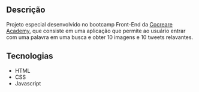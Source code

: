 ## Descrição
Projeto especial desenvolvido no bootcamp Front-End da [Cocreare Academy](https://cocreare.com.br/academy-copy.html/), que consiste em uma aplicação que permite ao usuário entrar com uma palavra em uma busca e obter 10 imagens e 10 tweets relavantes. 

## Tecnologias
- HTML
- CSS
- Javascript


